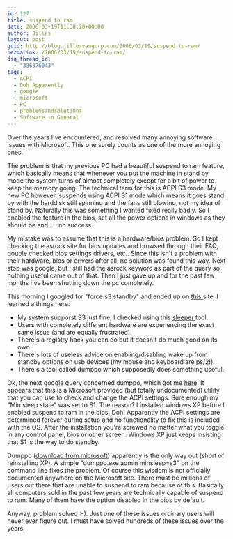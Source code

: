 ```yaml
---
id: 127
title: suspend to ram
date: 2006-03-19T11:38:28+00:00
author: Jilles
layout: post
guid: http://blog.jillesvangurp.com/2006/03/19/suspend-to-ram/
permalink: /2006/03/19/suspend-to-ram/
dsq_thread_id:
  - "336376043"
tags:
  - ACPI
  - Doh Apparently
  - google
  - microsoft
  - PC
  - problemsandsolutions
  - Software in General
---
```

Over the years I've encountered, and resolved many annoying software issues with Microsoft. This one surely counts as one of the more annoying ones.

The problem is that my previous PC had a beautiful suspend to ram feature, which basically means that whenever you put the machine in stand by mode the system turns of almost completely except for a bit of power to keep the memory going. The technical term for this is ACPI S3 mode. My new PC however, suspends using ACPI S1 mode which means it goes stand by with the harddisk still spinning and the fans still blowing, not my idea of stand by. Naturally this was something I wanted fixed really badly. So I enabled the feature in the bios, set all the power options in windows as they should be and .... no success.

My mistake was to assume that this is a hardware/bios problem. So I kept checking the asrock site for bios updates and browsed through their FAQ, double checked bios settings drivers, etc.. Since this isn't a problem with their hardware, bios or drivers after all, no solution was found this way. Next stop was google, but I still had the asrock keyword as part of the query so nothing useful came out of that. Then I just gave up and for the past few months I've been shutting down the pc completely.

This morning I googled for "force s3 standby" and ended up on [this ](http://www.thegreenbutton.com/community/shwmessage.aspx?ForumID=41&MessageID=76021&TopicPage=2)site. I learned a things here:

- My system supporst S3 just fine, I checked using this <a href="http://www.passmark.com/products/sleeper.htm">sleeper </a>tool.
- Users with completely different hardware are experiencing the exact same issue (and are equally frustrated).
- There's a registry hack you can do but it doesn't do much good on its own.
- There's lots of useless advice on enabling/disabling wake up from standby options on usb devices (my mouse and keyboard are ps/2!).
- There's a tool called dumppo which supposedly does something useful.

Ok, the next google query concerned dumppo, which got me [here](http://www.shahine.com/omar/CommentView,guid,82.aspx). It appears that this is a Microsoft provided (but totally undocumented) utility that you can use to check and change the ACPI settings. Sure enough my "Min sleep state" was set to S1. The reason? I installed windows XP before I enabled suspend to ram in the bios. Doh! Apparently the ACPI settings are determined forever during setup and no functionality to fix this is included with the OS. After the installation you're screwed no matter what you toggle in any control panel, bios or other screen. Windows XP just keeps insisting that S1 is the way to do standby.

Dumppo ([download from microsoft](ftp://ftp.microsoft.com/products/Oemtest/v1.1/WOSTest/Tools/Acpi/dumppo.exe)) apparently is the only way out (short of reinstalling XP). A simple "dumppo.exe admin minsleep=s3" on the command line fixes the problem. Of course this wisdom is not officially documented anywhere on the Microsoft site. There must be millions of users out there that are unable to suspend to ram because of this. Basically all computers sold in the past few years are technically capable of suspend to ram. Many of them have the option disabled in the bios by default.

Anyway, problem solved :-). Just one of these issues ordinary users will never ever figure out. I must have solved hundreds of these issues over the years.